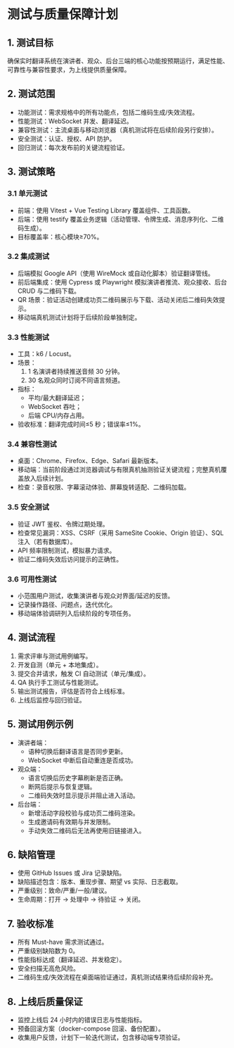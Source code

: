 # 测试与质量保障计划

## 1. 测试目标
确保实时翻译系统在演讲者、观众、后台三端的核心功能按预期运行，满足性能、可靠性与兼容性要求，为上线提供质量保障。

## 2. 测试范围
- 功能测试：需求规格中的所有功能点，包括二维码生成/失效流程。
- 性能测试：WebSocket 并发、翻译延迟。
- 兼容性测试：主流桌面与移动浏览器（真机测试将在后续阶段另行安排）。
- 安全测试：认证、授权、API 防护。
- 回归测试：每次发布前的关键流程验证。

## 3. 测试策略
### 3.1 单元测试
- 前端：使用 Vitest + Vue Testing Library 覆盖组件、工具函数。
- 后端：使用 testify 覆盖业务逻辑（活动管理、令牌生成、消息序列化、二维码生成）。
- 目标覆盖率：核心模块≥70%。

### 3.2 集成测试
- 后端模拟 Google API（使用 WireMock 或自动化脚本）验证翻译管线。
- 前后端集成：使用 Cypress 或 Playwright 模拟演讲者推流、观众接收、后台 CRUD 与二维码下载。
- QR 场景：验证活动创建成功页二维码展示与下载、活动关闭后二维码失效提示。
- 移动端真机测试计划将于后续阶段单独制定。

### 3.3 性能测试
- 工具：k6 / Locust。
- 场景：
  1. 1 名演讲者持续推送音频 30 分钟。
  2. 30 名观众同时订阅不同语言频道。
- 指标：
  - 平均/最大翻译延迟；
  - WebSocket 吞吐；
  - 后端 CPU/内存占用。
- 验收标准：翻译完成时间≤5 秒；错误率≤1%。

### 3.4 兼容性测试
- 桌面：Chrome、Firefox、Edge、Safari 最新版本。
- 移动端：当前阶段通过浏览器调试与有限真机抽测验证关键流程；完整真机覆盖放入后续计划。
- 检查：录音权限、字幕滚动体验、屏幕旋转适配、二维码加载。

### 3.5 安全测试
- 验证 JWT 鉴权、令牌过期处理。
- 检查常见漏洞：XSS、CSRF（采用 SameSite Cookie、Origin 验证）、SQL 注入（若有数据库）。
- API 频率限制测试，模拟暴力请求。
- 验证二维码失效后访问提示的正确性。

### 3.6 可用性测试
- 小范围用户测试，收集演讲者与观众对界面/延迟的反馈。
- 记录操作路径、问题点，迭代优化。
- 移动端体验调研列入后续阶段的专项任务。

## 4. 测试流程
1. 需求评审与测试用例编写。
2. 开发自测（单元 + 本地集成）。
3. 提交合并请求，触发 CI 自动测试（单元/集成）。
4. QA 执行手工测试与性能测试。
5. 输出测试报告，评估是否符合上线标准。
6. 上线后监控与回归验证。

## 5. 测试用例示例
- 演讲者端：
  - 语种切换后翻译语言是否同步更新。
  - WebSocket 中断后自动重连是否成功。
- 观众端：
  - 语言切换后历史字幕刷新是否正确。
  - 断网后提示与恢复逻辑。
  - 二维码失效时显示提示并阻止进入活动。
- 后台端：
  - 新增活动字段校验与成功页二维码渲染。
  - 生成邀请码有效期与并发限制。
  - 手动失效二维码后无法再使用旧链接进入。

## 6. 缺陷管理
- 使用 GitHub Issues 或 Jira 记录缺陷。
- 缺陷描述包含：版本、重现步骤、期望 vs 实际、日志截取。
- 严重级别：致命/严重/一般/建议。
- 生命周期：打开 → 处理中 → 待验证 → 关闭。

## 7. 验收标准
- 所有 Must-have 需求测试通过。
- 严重级别缺陷数为 0。
- 性能指标达成（翻译延迟、并发稳定）。
- 安全扫描无高危风险。
- 二维码生成/失效流程在桌面端验证通过，真机测试结果待后续阶段补充。

## 8. 上线后质量保证
- 监控上线后 24 小时内的错误日志与性能指标。
- 预备回滚方案（docker-compose 回滚、备份配置）。
- 收集用户反馈，计划下一轮迭代测试，包含移动端专项验证。
